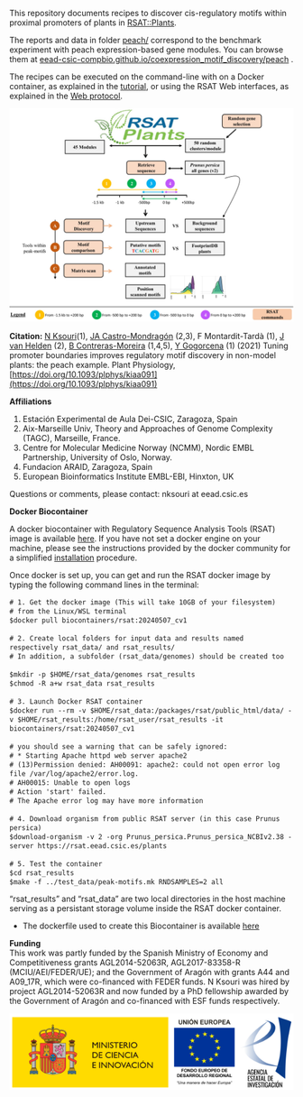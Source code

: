 
This repository documents recipes to discover cis-regulatory motifs within proximal promoters of plants in [RSAT::Plants](http://rsat.eead.csic.es/plants). 

The reports and data in folder [peach/](./peach/) correspond to the benchmark experiment with peach expression-based gene modules.
You can browse them at [eead-csic-compbio.github.io/coexpression_motif_discovery/peach](https://eead-csic-compbio.github.io/coexpression_motif_discovery/peach) .

The recipes can be executed on the command-line with on a Docker container, as explained in the [tutorial](https://eead-csic-compbio.github.io/coexpression_motif_discovery/peach/Tutorial.html), or using the RSAT Web interfaces, as explained in the [Web protocol](https://github.com/RSAT-doc/motif_discovery_clusters).

![**Legend.** Summary](./peach/flowchart.jpg)

**Citation:** 
[N Ksouri](https://orcid.org/0000-0001-8956-2920)(1), [JA Castro-Mondragón](https://orcid.org/0000-0003-4069-357X) (2,3), F Montardit-Tardà (1), [J van Helden](https://orcid.org/0000-0002-8799-8584) (2), [B Contreras-Moreira](http://orcid.org/0000-0002-5462-907X) (1,4,5), [Y Gogorcena](https://orcid.org/0000-0003-1081-430X) (1) (2021) Tuning promoter boundaries improves regulatory motif discovery in non-model plants: the peach example. Plant Physiology, [https://doi.org/10.1093/plphys/kiaa091](https://doi.org/10.1093/plphys/kiaa091)


**Affiliations**

1. Estación Experimental de Aula Dei-CSIC, Zaragoza, Spain
2. Aix-Marseille Univ, Theory and Approaches of Genome Complexity (TAGC), Marseille, France.
3. Centre for Molecular Medicine Norway (NCMM), Nordic EMBL Partnership, University of Oslo, Norway.
4. Fundacion ARAID, Zaragoza, Spain
5. European Bioinformatics Institute EMBL-EBI, Hinxton, UK

Questions or comments, please contact: nksouri at eead.csic.es


**Docker Biocontainer**  

A docker biocontainer with Regulatory Sequence Analysis Tools (RSAT) image is available [here](https://hub.docker.com/r/biocontainers/rsat). If you have not set a docker engine on your machine, please see the instructions provided by the docker community for a simplified [installation](https://docs.docker.com/install/) procedure.

Once docker is set up, you can get and run the RSAT docker image by typing the following command lines in the terminal:
```
# 1. Get the docker image (This will take 10GB of your filesystem)
# from the Linux/WSL terminal
$docker pull biocontainers/rsat:20240507_cv1

# 2. Create local folders for input data and results named respectively rsat_data/ and rsat_results/
# In addition, a subfolder (rsat_data/genomes) should be created too

$mkdir -p $HOME/rsat_data/genomes rsat_results
$chmod -R a+w rsat_data rsat_results

# 3. Launch Docker RSAT container
$docker run --rm -v $HOME/rsat_data:/packages/rsat/public_html/data/ -v $HOME/rsat_results:/home/rsat_user/rsat_results -it biocontainers/rsat:20240507_cv1

# you should see a warning that can be safely ignored: 
# * Starting Apache httpd web server apache2
# (13)Permission denied: AH00091: apache2: could not open error log file /var/log/apache2/error.log.
# AH00015: Unable to open logs
# Action 'start' failed.
# The Apache error log may have more information

# 4. Download organism from public RSAT server (in this case Prunus persica)
$download-organism -v 2 -org Prunus_persica.Prunus_persica_NCBIv2.38 -server https://rsat.eead.csic.es/plants

# 5. Test the container
$cd rsat_results 
$make -f ../test_data/peak-motifs.mk RNDSAMPLES=2 all
```   
“rsat_results” and “rsat_data” are two local directories in the host machine serving as a persistant storage volume inside the RSAT docker container.

- The dockerfile used to create this Biocontainer is available [here](https://github.com/rsa-tools/rsat-code/blob/master/docker/Dockerfile)
    
    
**Funding**  
This work was partly funded by the Spanish Ministry of Economy and Competitiveness grants AGL2014-52063R, AGL2017-83358-R (MCIU/AEI/FEDER/UE); and the Government of Aragón with grants A44 and A09_17R, which were co-financed with FEDER funds. N Ksouri was hired by project AGL2014-52063R and now funded by a PhD fellowship awarded by the Government of Aragón and co-financed with ESF funds respectively.

![](./logomicin.png)


